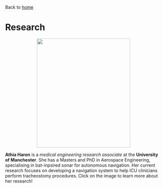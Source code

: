 Back to [home](https://athiaharon.github.io/)
# Research

<p align="center">
         <a href="https://athiaharon.github.io/">
         <img src="https://athiaharon.github.io/athia_bat_research.jpg" width="300" height="350">
         </a>                
</p>
                                
**Athia Haron** is a _medical engineering research associate_ at the **University of Manchester**. She has a Masters and PhD in Aerospace Engineering, specialising in bat-inpsired sonar for autonomous navigation. Her current research focuses on developing a navigation system to help ICU clinicians perform tracheostomy procedures. Click on the image to learn more about her research!
